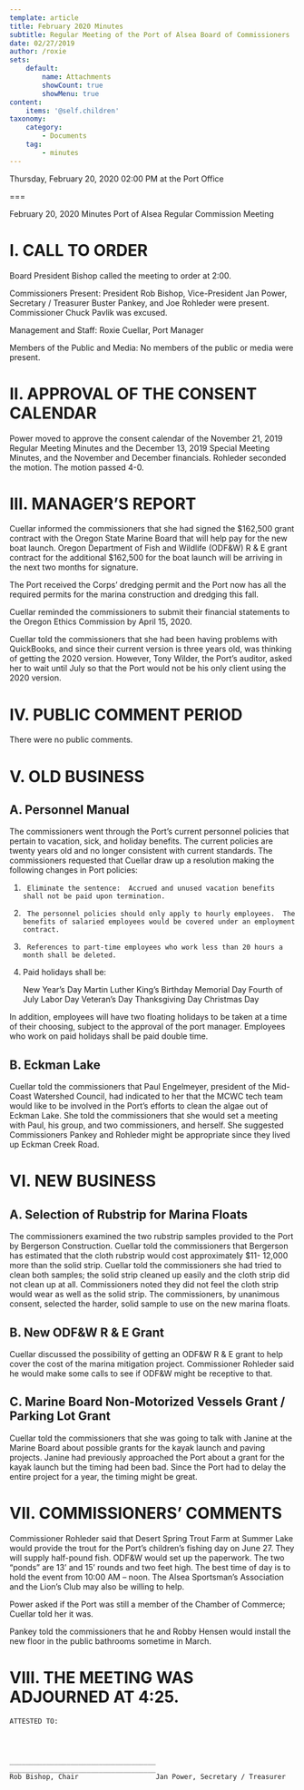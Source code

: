 ```yaml
---
template: article
title: February 2020 Minutes
subtitle: Regular Meeting of the Port of Alsea Board of Commissioners
date: 02/27/2019
author: /roxie
sets:
    default:
        name: Attachments
        showCount: true
        showMenu: true
content:
    items: '@self.children'
taxonomy:
    category: 
        - Documents
    tag: 
        - minutes
---
```


Thursday, February 20, 2020 02:00 PM at the Port Office

===

February 20, 2020 Minutes
Port of Alsea Regular Commission Meeting

# I. CALL TO ORDER

Board President Bishop called the meeting to order at 2:00.

Commissioners Present:  President Rob Bishop, Vice-President Jan Power, Secretary / Treasurer Buster Pankey, and Joe Rohleder were present.  Commissioner Chuck Pavlik was excused.

Management and Staff:  Roxie Cuellar, Port Manager

Members of the Public and Media:	  No members of the public or media were present.

# II. APPROVAL OF THE CONSENT CALENDAR

Power moved to approve the consent calendar of the November 21, 2019 Regular Meeting Minutes and the December 13, 2019 Special Meeting Minutes, and the November and December financials.  Rohleder seconded the motion.  The motion passed 4-0.

# III. MANAGER’S REPORT

Cuellar informed the commissioners that she had signed the $162,500 grant contract with the Oregon State Marine Board that will help pay for the new boat launch.  Oregon Department of Fish and Wildlife (ODF&W) R & E grant contract for the additional $162,500 for the boat launch will be arriving in the next two months for signature.

The Port received the Corps’ dredging permit and the Port now has all the required permits for the marina construction and dredging this fall.

Cuellar reminded the commissioners to submit their financial statements to the Oregon Ethics Commission by April 15, 2020.

Cuellar told the commissioners that she had been having problems with QuickBooks, and since their current version is three years old, was thinking of getting the 2020 version.  However, Tony Wilder, the Port’s auditor, asked her to wait until July so that the Port would not be his only client using the 2020 version.


# IV. PUBLIC COMMENT PERIOD

There were no public comments.

  
# V. OLD BUSINESS

## A.   	Personnel Manual

The commissioners went through the Port’s current personnel policies that pertain to vacation, sick, and holiday benefits.  The current policies are twenty years old and no longer consistent with current standards.  The commissioners requested that Cuellar draw up a resolution making the following changes in Port policies:

1.  	Eliminate the sentence:  Accrued and unused vacation benefits shall not be paid upon termination.

2.  	The personnel policies should only apply to hourly employees.  The benefits of salaried employees would be covered under an employment contract.

3.  	References to part-time employees who work less than 20 hours a month shall be deleted.

4. 	Paid holidays shall be:

	New Year’s Day
	Martin Luther King’s Birthday
	Memorial Day
	Fourth of July
	Labor Day
	Veteran’s Day
	Thanksgiving Day
	Christmas Day

In addition, employees will have two floating holidays to be taken at a time of their choosing, subject to the approval of the port manager.  Employees who work on paid holidays shall be paid double time.

## B.  	Eckman Lake

Cuellar told the commissioners that Paul Engelmeyer, president of the Mid-Coast Watershed Council, had indicated to her that the MCWC tech team would like to be involved in the Port’s efforts to clean the algae out of Eckman Lake.  She told the commissioners that she would set a meeting with Paul, his group, and two commissioners, and herself.  She suggested Commissioners Pankey and Rohleder might be appropriate since they lived up Eckman Creek Road.

# VI.  NEW BUSINESS

## A.  	Selection of Rubstrip for Marina Floats

The commissioners examined the two rubstrip samples provided to the Port by Bergerson Construction.  Cuellar told the commissioners that Bergerson has estimated that the cloth rubstrip would cost approximately $11- 12,000 more than the solid strip.  Cuellar told the commissioners she had tried to clean both samples; the solid strip cleaned up easily and the cloth strip did not clean up at all.  Commissioners noted they did not feel the cloth strip would wear as well as the solid strip.  The commissioners, by unanimous consent, selected the harder, solid sample to use on the new marina floats.

## B.   	New ODF&W R & E Grant

Cuellar discussed the possibility of getting an ODF&W R & E grant to help cover the cost of the marina mitigation project.  Commissioner Rohleder said he would make some calls to see if ODF&W might be receptive to that.

## C.   	Marine Board Non-Motorized Vessels Grant / Parking Lot Grant

Cuellar told the commissioners that she was going to talk with Janine at the Marine Board about possible grants for the kayak launch and paving projects. Janine had previously approached the Port about a grant for the kayak launch but the timing had been bad.  Since the Port had to delay the entire project for a year, the timing might be great.

# VII.  COMMISSIONERS’ COMMENTS

Commissioner Rohleder said that Desert Spring Trout Farm at Summer Lake would provide the trout for the Port’s children’s fishing day on June 27.  They will supply half-pound fish.  ODF&W would set up the paperwork.  The two “ponds” are 13’ and 15’ rounds and two feet high.  The best time of day is to hold the event from 10:00 AM – noon.  The Alsea Sportsman’s Association and the Lion’s Club may also be willing to help.

Power asked if the Port was still a member of the Chamber of Commerce; Cuellar told her it was.

Pankey told the commissioners that he and Robby Hensen would install the new floor in the public bathrooms sometime in March.  

# VIII. THE MEETING WAS ADJOURNED AT 4:25.


    ATTESTED TO:




    ____________________________________	____________________________________
    Rob Bishop, Chair					Jan Power, Secretary / Treasurer
